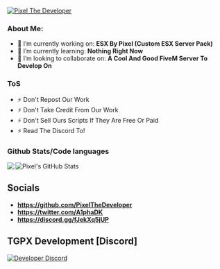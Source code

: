 [![Pixel The Developer](https://media.discordapp.net/attachments/865636109815775242/951165070442922034/Banner.png)](https://discord.gg/fJekXq5jUP)

### About Me:
- 🔭 I’m currently working on: **ESX By Pixel (Custom ESX Server Pack)**
- 🌱 I’m currently learning: **Nothing Right Now**
- 👯 I’m looking to collaborate on: **A Cool And Good FiveM Server To Develop On**

### ToS
- ⚡ Don't Repost Our Work
- ⚡ Don't Take Credit From Our Work
- ⚡ Don't Sell Ours Scripts If They Are Free Or Paid
- ⚡ Read The Discord To!

### Github Stats/Code languages
<img align="left" src="https://github-readme-stats.vercel.app/api/top-langs/?username=pixelthedeveloper&show_icons=true&hide_border=true&theme=radical">
<img align="center" src="https://github-readme-stats.vercel.app/api?username=pixelthedeveloper&show_icons=true&line_height=27&count_private=true&&theme=radical" alt="Pixel's GitHub Stats" />

## Socials
- **https://github.com/PixelTheDeveloper**
- **https://twitter.com/A1phaDK**
- **https://discord.gg/fJekXq5jUP**

## TGPX Development [Discord]
[![Developer Discord](https://discordapp.com/api/guilds/909261119103832084/widget.png?style=banner2)](https://discord.gg/fJekXq5jUP)
